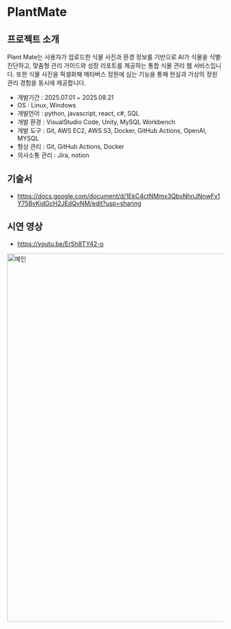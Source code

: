 # PlantMate


## 프로젝트 소개
Plant Mate는 사용자가 업로드한 식물 사진과 환경 정보를 기반으로 AI가 식물을 식별·진단하고, 맞춤형 관리 가이드와 성장 리포트를 제공하는 통합 식물 관리 웹 서비스입니다.
또한 식물 사진을 픽셀화해 메타버스 정원에 심는 기능을 통해 현실과 가상의 정원 관리 경험을 동시에 제공합니다.
+ 개발기간 : 2025.07.01 ~ 2025.08.21
+ OS : Linux, Windows
+ 개발언어 : python, javascript, react, c#, SQL
+ 개발 환경 : VisualStudio Code, Unity, MySQL Workbench
+ 개발 도구 : Git, AWS EC2, AWS S3, Docker, GitHub Actions, OpenAI, MYSQL
+ 형상 관리 : Git, GitHub Actions, Docker
+ 의사소통 관리 : Jira, notion



## 기술서
+ https://docs.google.com/document/d/1EkC4ctNMmx3QbvNhnJNnwFv1Y75BvKidGcH2JEdQvNM/edit?usp=sharing

## 시연 영상
+ https://youtu.be/ErSh8TY42-o

<img width="1903" height="855" alt="메인" src="https://github.com/user-attachments/assets/2f50ccc8-b53c-4a34-aa2f-bafe28704622" />
